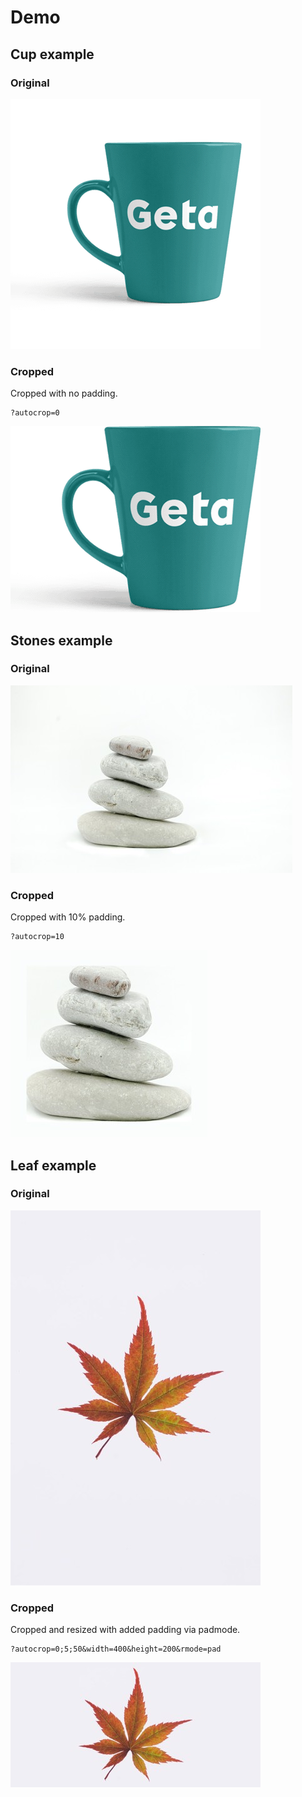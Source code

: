 # Demo

## Cup example

### Original
![Cup](cup.png)

### Cropped
Cropped with no padding.
```
?autocrop=0
```
![Cup resized](cup_r.png)

## Stones example

### Original
![Stones](stones.jpg)

### Cropped
Cropped with 10% padding.
```
?autocrop=10
```
![Stones resized](stones_r.jpg)

## Leaf example

### Original
![Leaf](leaf.jpg)

### Cropped
Cropped and resized with added padding via padmode.
```
?autocrop=0;5;50&width=400&height=200&rmode=pad
```
![Leaf resized](leaf_r.jpg)
